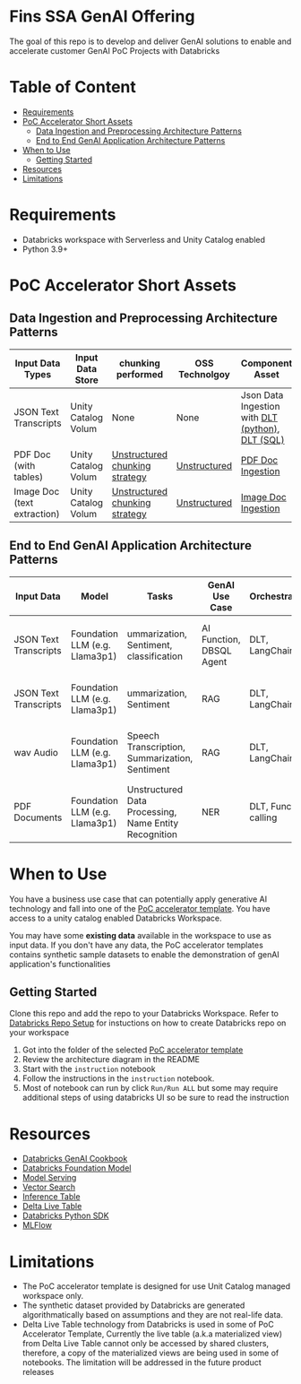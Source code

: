 # Fins SSA GenAI Offering <!-- omit in toc -->

The goal of this repo is to develop and deliver GenAI solutions to enable and accelerate customer GenAI PoC Projects with Databricks

# Table of Content <!-- omit in toc -->
- [Requirements](#requirements)
- [PoC Accelerator Short Assets](#poc-accelerator-short-assets)
  - [Data Ingestion and Preprocessing Architecture Patterns](#data-ingestion-and-preprocessing-architecture-patterns)
  - [End to End GenAI Application Architecture Patterns](#end-to-end-genai-application-architecture-patterns)
- [When to Use](#when-to-use)
  - [Getting Started](#getting-started)
- [Resources](#resources)
- [Limitations](#limitations)

# Requirements

* Databricks workspace with Serverless and Unity Catalog enabled
* Python 3.9+

# PoC Accelerator Short Assets

## Data Ingestion and Preprocessing Architecture Patterns

| Input Data Types | Input Data Store  | chunking performed | OSS Technolgoy | Component Asset  |
|------------------|-------------------|--------------------|----------------|---------------|
| JSON Text Transcripts | Unity Catalog Volum |  None | None | Json Data Ingestion with [DLT (python)](./Data_Ingestion/DLT-Transcript-Policy-Ingestion-Python.py), [DLT (SQL)](./Data_Ingestion/DLT-Transcript-Policy-Ingestion-SQL.sql)||
| PDF Doc (with tables) | Unity Catalog Volum | [Unstructured chunking strategy](https://docs.unstructured.io/open-source/core-functionality/chunking) | [Unstructured](https://docs.unstructured.io/open-source/introduction/overview) | [PDF Doc Ingestion](./Data_Ingestion/PDF-Text-Table-Ingestion.py)  |
| Image Doc (text extraction) |  Unity Catalog Volum | [Unstructured chunking strategy](https://docs.unstructured.io/open-source/core-functionality/chunking) | [Unstructured](https://docs.unstructured.io/open-source/introduction/overview) | [Image Doc Ingestion](./Data_Ingestion/Image-Text-Ingestion.py) |


## End to End GenAI Application Architecture Patterns 


| Input Data            | Model                          | Tasks                                                            | GenAI Use Case           | Orchestration         | Customer Persona | PoC Template                                                                                                  |
|-----------------------|--------------------------------|------------------------------------------------------------------|--------------------------|-----------------------|----------------------|---------------------------------------------------------------------------------------------------------------|
| JSON Text Transcripts | Foundation LLM (e.g. Llama3p1) | ummarization, Sentiment, classification                          | AI Function, DBSQL Agent | DLT, LangChain        | Data Analyist, Data Scientist | [Call Center Transcript Analytics with AI](./call_center_genAI_apps/transcripts_analytics_with_AI/)           |
| JSON Text Transcripts | Foundation LLM (e.g. Llama3p1) | ummarization, Sentiment                                          | RAG                      | DLT, LangChain        | Data Scientist, MLE, Data Engineer | [Call Center Transcript RAG Apps](./call_center_genAI_apps/transcripts_summarization_rag_chatbot/)            |
| wav Audio             | Foundation LLM (e.g. Llama3p1) | Speech Transcription, Summarization, Sentiment                   | RAG                      | DLT, LangChain        | Data Scientist, MLE, Data Engineer | [Call Center Audio to Text RAG Apps](./call_center_genAI_apps/audio_transcription_summariztaion_rag_chatbot/) |
| PDF Documents         | Foundation LLM (e.g. Llama3p1) | Unstructured Data Processing, Name Entity Recognition | NER | DLT, Function calling | Data Scientist, MLE, Data Engineer | [PDF_Doc Ingestion](./Data_Ingestion/)                                                 |

 

# When to Use

You have a business use case that can potentially apply generative AI technology and fall into one of the [PoC accelerator template](#poc-accelerator-templates). You have access to a unity catalog enabled Databricks Workspace.

You may have some **existing data** available in the workspace to use as input data. If you don't have any data, the PoC accelerator templates contains synthetic sample datasets to enable the demonstration of genAI application's functionalities

## Getting Started

Clone this repo and add the repo to your Databricks Workspace. Refer to [Databricks Repo Setup](https://docs.databricks.com/en/repos/repos-setup.html) for instuctions on how to create Databricks repo on your workspace

1. Got into the folder of the selected [PoC accelerator template](#poc-accelerator-templates)
2. Review the architecture diagram in the README
3. Start with the `instruction` notebook
4. Follow the instructions in the `instruction` notebook.
5. Most of notebook can run by click `Run/Run ALL` but some may require additional steps of using databricks UI so be sure to read the instruction


# Resources

* [Databricks GenAI Cookbook](https://ai-cookbook.io/)
* [Databricks Foundation Model](https://learn.microsoft.com/en-us/azure/databricks/machine-learning/model-serving/foundation-models)
* [Model Serving](https://learn.microsoft.com/en-us/azure/databricks/machine-learning/model-serving/)
* [Vector Search](https://learn.microsoft.com/en-us/azure/databricks/generative-ai/vector-search)
* [Inference Table](https://learn.microsoft.com/en-us/azure/databricks/machine-learning/model-serving/inference-tables)
* [Delta Live Table](https://learn.microsoft.com/en-us/azure/databricks/delta-live-tables/)
* [Databricks Python SDK](https://databricks-sdk-py.readthedocs.io/en/latest/#)
* [MLFlow](https://learn.microsoft.com/en-us/azure/databricks/mlflow/)

# Limitations

* The PoC accelerator template is designed for use Unit Catalog managed workspace only.
* The synthetic dataset provided by Databricks are generated algorithmatically based on assumptions and they are not real-life data.
* Delta Live Table technology from Databricks is used in some of PoC Accelerator Template, Currently the live table (a.k.a materialized view) from Delta Live Table cannot only be accessed by shared clusters, therefore, a copy of the materialized views are being used in some of notebooks. The limitation will be addressed in the future product releases

